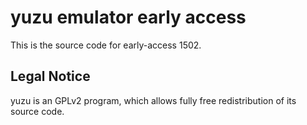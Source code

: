 yuzu emulator early access
=============

This is the source code for early-access 1502.

## Legal Notice

yuzu is an GPLv2 program, which allows fully free redistribution of its source code.